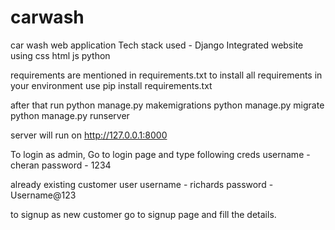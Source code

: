# carwash
car wash web application
Tech stack used - Django Integrated website using css html js python

requirements are mentioned in requirements.txt
to install all requirements in your environment use pip install requirements.txt

after that run
python manage.py makemigrations
python manage.py migrate
python manage.py runserver

server will run on 
http://127.0.0.1:8000

To login as admin, Go to login page and type following creds
username - cheran
password - 1234

already existing customer user
username - richards
password - Username@123

to signup as new customer go to signup page and fill the details.
